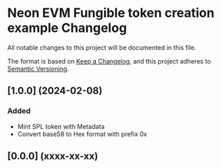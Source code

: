 # Neon EVM Fungible token creation example Changelog
All notable changes to this project will be documented in this file.

The format is based on [Keep a Changelog](https://keepachangelog.com/en/1.0.0/),
and this project adheres to [Semantic Versioning](https://semver.org/spec/v2.0.0.html).

## [1.0.0] (2024-02-08)
### Added
* Mint SPL token with Metadata
* Convert base58 to Hex format with prefix 0x

## [0.0.0] (xxxx-xx-xx)
